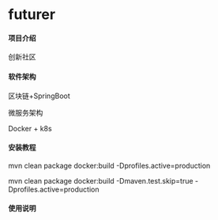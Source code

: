 # futurer

#### 项目介绍
创新社区

#### 软件架构
区块链+SpringBoot

微服务架构

Docker + k8s

#### 安装教程

mvn clean package docker:build -Dprofiles.active=production

mvn clean package docker:build -Dmaven.test.skip=true -Dprofiles.active=production

#### 使用说明
